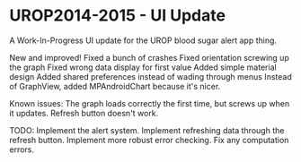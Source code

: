 # UROP2014-2015 - UI Update

A Work-In-Progress UI update for the UROP blood sugar alert app thing.

New and improved!
Fixed a bunch of crashes
Fixed orientation screwing up the graph
Fixed wrong data display for first value
Added simple material design
Added shared preferences instead of wading through menus
Instead of GraphView, added MPAndroidChart because it's nicer.

Known issues:
The graph loads correctly the first time, but screws up when it updates.
Refresh button doesn't work.

TODO:
Implement the alert system.
Implement refreshing data through the refresh button.
Implement more robust error checking.
Fix any computation errors.